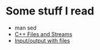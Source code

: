 # Some stuff I read

- man sed
- [C++ Files and Streams](https://www.tutorialspoint.com/cplusplus/cpp_files_streams.htm)
- [Input/output with files](https://cplusplus.com/doc/tutorial/files/)
